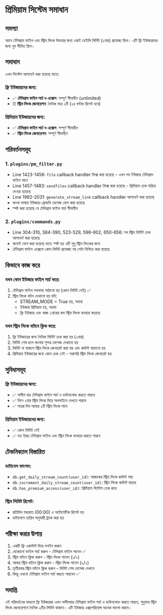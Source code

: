 # প্রিমিয়াম সিস্টেম সমাধান

## সমস্যা
আগে টেলিগ্রাম ফাইল এবং স্ট্রিম লিংক উভয়ের জন্য একই ডেইলি লিমিট (২বার) প্রযোজ্য ছিল। এটি ফ্রি ইউজারদের জন্য খুব সীমিত ছিল।

## সমাধান
এখন সিস্টেম আপডেট করা হয়েছে যাতে:

### ফ্রি ইউজারদের জন্য:
- ✅ **টেলিগ্রাম ফাইল সার্চ ও এক্সেস**: সম্পূর্ণ সীমাহীন (unlimited)
- ⏰ **স্ট্রিম লিংক জেনারেশন**: দৈনিক মাত্র ২টি (২৪ ঘন্টায় রিসেট হবে)

### প্রিমিয়াম ইউজারদের জন্য:
- ✅ **টেলিগ্রাম ফাইল সার্চ ও এক্সেস**: সম্পূর্ণ সীমাহীন
- ✅ **স্ট্রিম লিংক জেনারেশন**: সম্পূর্ণ সীমাহীন

## পরিবর্তনসমূহ

### 1. `plugins/pm_filter.py`
- Line 1423-1456: `file` callback handler ফিক্স করা হয়েছে - এখন সব ইউজার টেলিগ্রাম ফাইল পাবে
- Line 1457-1483: `sendfiles` callback handler ফিক্স করা হয়েছে - প্রিমিয়াম চেক সরিয়ে দেওয়া হয়েছে
- Line 1982-2031: `generate_stream_link` callback handler আপডেট করা হয়েছে
- বাংলা ভাষায় ইউজার-ফ্রেন্ডলি মেসেজ যোগ করা হয়েছে
- স্পষ্ট করা হয়েছে যে টেলিগ্রাম ফাইল সার্চ সীমাহীন

### 2. `plugins/commands.py`
- Line 304-310, 384-390, 523-529, 596-602, 650-656: সব স্ট্রিম লিমিট চেক আপডেট করা হয়েছে
- কমেন্ট যোগ করা হয়েছে যাতে স্পষ্ট হয় এটি শুধু স্ট্রিম লিংকের জন্য
- টেলিগ্রাম ফাইল এক্সেসে কোন লিমিট প্রযোজ্য নয় সেটা নিশ্চিত করা হয়েছে

## কিভাবে কাজ করে

### যখন কোন ইউজার ফাইল সার্চ করে:
1. টেলিগ্রাম ফাইল সবসময় পাঠানো হয় (কোন লিমিট নেই) ✅
2. স্ট্রিম লিংক বাটন দেখানো হয় যদি:
   - STREAM_MODE = True হয়, অথবা
   - ইউজার প্রিমিয়াম হয়, অথবা
   - ফ্রি ইউজার এবং আজ ২বারের কম স্ট্রিম লিংক ব্যবহার করেছে

### যখন স্ট্রিম লিংক বাটনে ক্লিক করে:
1. ফ্রি ইউজারের জন্য দৈনিক লিমিট চেক করা হয় (২বার)
2. লিমিট শেষ হলে বাংলায় সুন্দর মেসেজ দেখানো হয়
3. লিমিট না থাকলে স্ট্রিম লিংক জেনারেট করা হয় এবং কাউন্ট বাড়ানো হয়
4. প্রিমিয়াম ইউজারের জন্য কোন চেক নেই - সরাসরি স্ট্রিম লিংক জেনারেট হয়

## সুবিধাসমূহ

### ফ্রি ইউজারদের জন্য:
- ✅ অসীম বার টেলিগ্রাম ফাইল সার্চ ও ডাউনলোড করতে পারবে
- ✅ দিনে ২বার স্ট্রিম লিংক দিয়ে অনলাইনে দেখতে পারবে
- ✅ পরের দিন আবার ২টি স্ট্রিম লিংক পাবে

### প্রিমিয়াম ইউজারদের জন্য:
- ✅ কোন লিমিট নেই
- ✅ যত ইচ্ছা টেলিগ্রাম ফাইল এবং স্ট্রিম লিংক ব্যবহার করতে পারবে

## টেকনিক্যাল বিস্তারিত

### ডাটাবেস ফাংশন:
- `db.get_daily_stream_count(user_id)`: আজকের স্ট্রিম লিংক কাউন্ট পায়
- `db.increment_daily_stream_count(user_id)`: স্ট্রিম লিংক কাউন্ট বাড়ায়
- `db.has_premium_access(user_id)`: প্রিমিয়াম স্ট্যাটাস চেক করে

### স্ট্রিম লিমিট রিসেট:
- প্রতিদিন মধ্যরাত (00:00) এ অটোমেটিক রিসেট হয়
- ডাটাবেসে তারিখ অনুযায়ী ট্র্যাক করা হয়

## পরীক্ষা করার উপায়

1. একটি ফ্রি একাউন্ট দিয়ে লগইন করুন
2. যেকোনো ফাইল সার্চ করুন - টেলিগ্রাম ফাইল পাবেন ✅
3. স্ট্রিম বাটনে ক্লিক করুন - স্ট্রিম লিংক পাবেন (১/২)
4. আবার স্ট্রিম বাটনে ক্লিক করুন - স্ট্রিম লিংক পাবেন (২/২)
5. তৃতীয়বার স্ট্রিম বাটনে ক্লিক করুন - লিমিট শেষ মেসেজ দেখাবে
6. কিন্তু এখনো টেলিগ্রাম ফাইল সার্চ করতে পারবেন ✅

## সমাপ্তি
এই পরিবর্তনের মাধ্যমে ফ্রি ইউজাররা এখন অসীমবার টেলিগ্রাম ফাইল সার্চ ও ডাউনলোড করতে পারবে, শুধুমাত্র স্ট্রিম লিংক জেনারেশনে দৈনিক ২টির লিমিট থাকবে। এটি ইউজার এক্সপেরিয়েন্স অনেক ভালো করবে।
